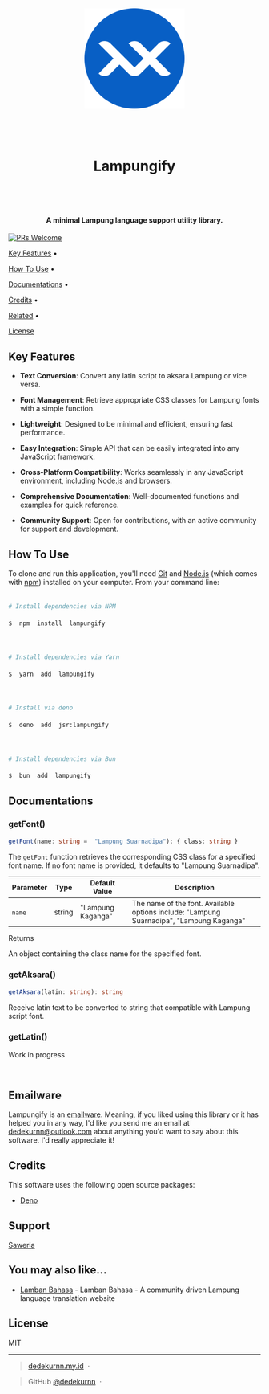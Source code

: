 <h1  align="center">

<br>

<a  href="https://github.com/DedeKurnn/lampungify"><img  src="/assets/images/logo.png"  alt="Lampungify"  width="200"></a>

<br>

Lampungify

<br>

</h1>

<h4  align="center">A minimal Lampung language support utility library.</h4>

[![PRs Welcome](https://img.shields.io/badge/PRs-welcome-brightgreen.svg?style=flat-square)](http://makeapullrequest.com)

<p  align="center">

<a  href="#key-features">Key Features</a> •

<a  href="#how-to-use">How To Use</a> •

<a  href="#docs">Documentations</a> •

<a  href="#credits">Credits</a> •

<a  href="#related">Related</a> •

<a  href="#license">License</a>

</p>

## Key Features

- **Text Conversion**: Convert any latin script to aksara Lampung or vice versa.

- **Font Management**: Retrieve appropriate CSS classes for Lampung fonts with a simple function.

- **Lightweight**: Designed to be minimal and efficient, ensuring fast performance.

- **Easy Integration**: Simple API that can be easily integrated into any JavaScript framework.

- **Cross-Platform Compatibility**: Works seamlessly in any JavaScript environment, including Node.js and browsers.

- **Comprehensive Documentation**: Well-documented functions and examples for quick reference.

- **Community Support**: Open for contributions, with an active community for support and development.

## How To Use

To clone and run this application, you'll need [Git](https://git-scm.com) and [Node.js](https://nodejs.org/en/download/) (which comes with [npm](http://npmjs.com)) installed on your computer. From your command line:

```bash

# Install dependencies via NPM

$  npm  install  lampungify



# Install dependencies via Yarn

$  yarn  add  lampungify



# Install via deno

$  deno  add  jsr:lampungify



# Install dependencies via Bun

$  bun  add  lampungify

```

## Documentations

### getFont()

```ts
getFont(name: string =  "Lampung Suarnadipa"): { class: string }
```

The `getFont` function retrieves the corresponding CSS class for a specified font name. If no font name is provided, it defaults to "Lampung Suarnadipa".

| Parameter | Type   | Default Value     | Description                                                                              |
| --------- | ------ | ----------------- | ---------------------------------------------------------------------------------------- |
| `name`    | string | "Lampung Kaganga" | The name of the font. Available options include: "Lampung Suarnadipa", "Lampung Kaganga" |

Returns

An object containing the class name for the specified font.

### getAksara()

```ts
getAksara(latin: string): string
```

Receive latin text to be converted to string that compatible with Lampung script font.

### getLatin()

Work in progress

<br>

## Emailware

Lampungify is an [emailware](https://en.wiktionary.org/wiki/emailware). Meaning, if you liked using this library or it has helped you in any way, I'd like you send me an email at <dedekurnn@outlook.com> about anything you'd want to say about this software. I'd really appreciate it!

## Credits

This software uses the following open source packages:

- [Deno](https://deno.com/)

## Support

<a  href="https://saweria.co/dedekurnn"  target="_blank">Saweria</a>

## You may also like...

- [Lamban Bahasa](https://lambanbahasa.com) - Lamban Bahasa - A community driven Lampung language translation website

## License

MIT

---

> [dedekurnn.my.id](https://www.dedekurnn.my.id) &nbsp;&middot;&nbsp;

> GitHub [@dedekurnn](https://github.com/DedeKurnn) &nbsp;&middot;&nbsp;
